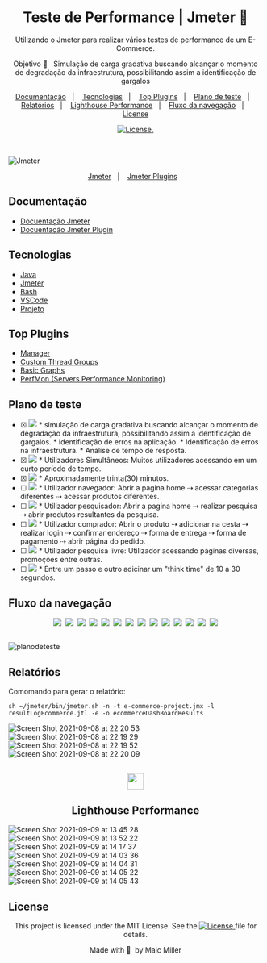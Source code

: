
<div align="center">
  
# Teste de Performance | Jmeter 🦋
  
Utilizando o Jmeter para realizar vários testes de performance de um E-Commerce.
  
Objetivo 🎯  &nbsp;&nbsp;Simulação de carga gradativa buscando alcançar o momento de degradação da infraestrutura, possibilitando assim a identificação de gargalos
  
</div>
  
  <p align="center">
  <a href="#Documentação">Documentação</a>&nbsp;&nbsp;&nbsp;|&nbsp;&nbsp;&nbsp;
  <a href="#Tecnologias">Tecnologias</a>&nbsp;&nbsp;&nbsp;|&nbsp;&nbsp;&nbsp;
  <a href="#Tecnologias">Top Plugins</a>&nbsp;&nbsp;&nbsp;|&nbsp;&nbsp;&nbsp;
  <a href="#Plano-de-teste">Plano de teste</a>&nbsp;&nbsp;&nbsp;|&nbsp;&nbsp;&nbsp;
  <a href="#Relatórios">Relatórios</a>&nbsp;&nbsp;&nbsp;|&nbsp;&nbsp;&nbsp;
  <a href="#Lighthouse-Performance">Lighthouse Performance</a>&nbsp;&nbsp;&nbsp;|&nbsp;&nbsp;&nbsp;
  <a href="#Fluxo-da-navegação">Fluxo da navegação</a>&nbsp;&nbsp;&nbsp;|&nbsp;&nbsp;&nbsp;
  <a href="#License">License</a>
</p>

<p align="center">
  <a href="https://mit-license.org/">
  <img src="https://img.shields.io/static/v1?label=license&message=MIT&color=5965E0&labelColor=121214" alt="License">.
  </a>
</p>

<br>

![Jmeter](https://user-images.githubusercontent.com/990877/132419124-14a9915c-29e2-4f7b-b805-66104814b2c2.png)

<p align="center">
  <a href="https://jmeter.apache.org/">Jmeter</a>&nbsp;&nbsp;&nbsp;|&nbsp;&nbsp;&nbsp;
  <a href="https://jmeter-plugins.org/">Jmeter Plugins</a>&nbsp;&nbsp;&nbsp;
</p>


## Documentação

- [Docuentação Jmeter](https://jmeter.apache.org/usermanual/get-started.html)
- [Docuentação Jmeter Plugin](https://jmeter-plugins.org/wiki/Start/)

## Tecnologias

- [Java](https://www.oracle.com/java/technologies/javase/javase-jdk8-downloads.html)
- [Jmeter](https://jmeter.apache.org/download_jmeter.cgi)
- [Bash](https://www.gnu.org/software/bash/)
- [VSCode](https://code.visualstudio.com/)
- [Projeto](http://automationpractice.com/index.php)

## Top Plugins

- [Manager](https://jmeter-plugins.org/?search=jpgc-plugins-manager)
- [Custom Thread Groups](https://jmeter-plugins.org/?search=jpgc-casutg)
- [Basic Graphs](https://jmeter-plugins.org/?search=jpgc-graphs-basic)
- [PerfMon (Servers Performance Monitoring)](https://jmeter-plugins.org/?search=jpgc-perfmon)

## Plano de teste

- [x] <img src="https://img.shields.io/badge/objetivos-%F0%9F%8E%AF-success">
   * simulação de carga gradativa buscando alcançar o momento de degradação da infraestrutura, possibilitando assim a identificação de gargalos.
   * Identificação de erros na aplicação.
   * Identificação de erros na infraestrutura.
   * Análise de tempo de resposta.

- [x] <img src="https://img.shields.io/badge/estrat%C3%A9gia-performance-success"> 
   * Utilizadores Simultâneos: Muitos utilizadores acessando em um curto período de tempo.

- [x] <img src="https://img.shields.io/badge/dura%C3%A7%C3%A3o%20do%20teste-%E2%8F%B1-success"> 
   * Aproximadamente trinta(30) minutos. 

- [ ] <img src="https://img.shields.io/badge/cen%C3%A1rio%20de%20teste-001-success"> 
   * Utilizador navegador: Abrir a pagina home ⇢ acessar categorias diferentes ⇢ acessar produtos diferentes.

- [ ] <img src="https://img.shields.io/badge/cen%C3%A1rio%20de%20teste-002-success"> 
   * Utilizador pesquisador: Abrir a pagina home ⇢ realizar pesquisa ⇢ abrir produtos resultantes da pesquisa.

- [ ] <img src="https://img.shields.io/badge/cen%C3%A1rio%20de%20teste-003-success"> 
   * Utilizador comprador: Abrir o produto ⇢ adicionar na cesta ⇢ realizar login ⇢ confirmar endereço ⇢ forma de entrega ⇢ forma de pagamento ⇢ abrir página do pedido.

- [ ] <img src="https://img.shields.io/badge/cen%C3%A1rio%20de%20teste-004-success"> 
   * Utilizador pesquisa livre: Utilizador acessando páginas diversas, promoções entre outras.

- [ ] <img src="https://img.shields.io/badge/configura%C3%A7%C3%B5es-%E2%9A%99%EF%B8%8F-success">
   * Entre um passo e outro adicinar um "think time" de 10 a 30 segundos.

##

## Fluxo da navegação

<div align="center">

<a href="https://user-images.githubusercontent.com/990877/132601806-c4b48c5a-53f9-45fa-95be-b4e5fcc23f5e.png"><img src="https://img.shields.io/badge/step-01-9cf"></a>&nbsp;
<a href="https://user-images.githubusercontent.com/990877/132601915-7fb3dfe8-8a77-444c-ba44-14c873ae4ec2.png"><img src="https://img.shields.io/badge/step-02-9cf"></a>&nbsp;
<a href="https://user-images.githubusercontent.com/990877/132601984-00166f53-2ed4-49b4-9c0b-f36a3cd58af1.png"><img src="https://img.shields.io/badge/step-03-9cf"></a>&nbsp;
<a href="https://user-images.githubusercontent.com/990877/132602009-41f790d1-75a8-48c0-ae13-774d1ceed30a.png"><img src="https://img.shields.io/badge/step-04-9cf"></a>&nbsp;
<a href="https://user-images.githubusercontent.com/990877/132602047-488a2eef-b99f-4b11-80ae-9720652e6524.png"><img src="https://img.shields.io/badge/step-05-9cf"></a>&nbsp;
<a href="https://user-images.githubusercontent.com/990877/132602101-e78d8a99-9ca9-47e1-99cf-7a9d92d52b86.png"><img src="https://img.shields.io/badge/step-06-9cf"></a>&nbsp;
<a href="https://user-images.githubusercontent.com/990877/132602129-893961e1-539a-4908-97ec-86819ccd29e6.png"><img src="https://img.shields.io/badge/step-07-9cf"></a>&nbsp;
<a href="https://user-images.githubusercontent.com/990877/132602160-b2698779-1f90-4ec2-9099-07ab9b919a94.png"><img src="https://img.shields.io/badge/step-08-9cf"></a>&nbsp;
<a href="https://user-images.githubusercontent.com/990877/132602202-ca39f42e-8d10-4de0-a8bb-0e5484d47d0c.png"><img src="https://img.shields.io/badge/step-09-9cf"></a>&nbsp;
<a href="https://user-images.githubusercontent.com/990877/132602229-6c62cd50-cd68-4024-acf7-e6c5f8a73c8a.png"><img src="https://img.shields.io/badge/step-10-9cf"></a>&nbsp;
<a href="https://user-images.githubusercontent.com/990877/132602259-d372dac7-aed0-4539-a7d7-6903c171bb75.png"><img src="https://img.shields.io/badge/step-11-9cf"></a>&nbsp;
<a href="https://user-images.githubusercontent.com/990877/132602281-4423bb87-8e15-4214-a11b-84c9dd3a9e61.png"><img src="https://img.shields.io/badge/step-12-9cf"></a>&nbsp;
<a href="https://user-images.githubusercontent.com/990877/132602302-bbdfaefe-7a2d-4ae8-a0bb-83e35abe6f99.png"><img src="https://img.shields.io/badge/step-13-9cf"></a>&nbsp;
<a href="https://user-images.githubusercontent.com/990877/132602331-031d916a-e31f-4b97-9021-721be4588537.png"><img src="https://img.shields.io/badge/step-14-9cf"></a>

</div>
  
##

![planodeteste](https://user-images.githubusercontent.com/990877/132600760-3912d9f6-87f7-4e59-8e01-b68c8e5f2ab1.png)


## Relatórios

Comomando para gerar o relatório:

```script
sh ~/jmeter/bin/jmeter.sh -n -t e-commerce-project.jmx -l resultLogEcommerce.jtl -e -o ecommerceDashBoardResults
```

![Screen Shot 2021-09-08 at 22 20 53](https://user-images.githubusercontent.com/990877/132606794-62dd8644-296f-48fe-9ad5-bab907750ff7.png)
![Screen Shot 2021-09-08 at 22 19 29](https://user-images.githubusercontent.com/990877/132606831-509ef487-6009-45c0-82aa-ef8040b3f3d2.png)
![Screen Shot 2021-09-08 at 22 19 52](https://user-images.githubusercontent.com/990877/132606844-c6f487c6-8554-4b75-9506-86c627edb4b6.png)
![Screen Shot 2021-09-08 at 22 20 09](https://user-images.githubusercontent.com/990877/132606850-72bc0a6f-a547-40ab-937f-024a5e024678.png)

##

<div align="center">
  
<a href="https://developers.google.com/speed/pagespeed/insights/"><img height="32" src="https://www.gstatic.com/images/icons/material/product/2x/pagespeed_64dp.png"></a>
  
## Lighthouse Performance
  
</div>

![Screen Shot 2021-09-09 at 13 45 28](https://user-images.githubusercontent.com/990877/132731456-11b5a376-4e65-42bb-9fb2-ec0c887c656e.png)
![Screen Shot 2021-09-09 at 13 52 22](https://user-images.githubusercontent.com/990877/132731478-c91a7514-e8ea-4d8f-97d8-f547516be76a.png)
![Screen Shot 2021-09-09 at 14 17 37](https://user-images.githubusercontent.com/990877/132732394-72d1f47e-b827-4f6c-a40f-2ce85b796fd0.png)
![Screen Shot 2021-09-09 at 14 03 36](https://user-images.githubusercontent.com/990877/132731496-e5d27f4d-5d43-4e9e-a714-3ba7e7c7ad6a.png)
![Screen Shot 2021-09-09 at 14 04 31](https://user-images.githubusercontent.com/990877/132731519-12a2e625-0e0c-4e09-8210-22d38669651a.png)
![Screen Shot 2021-09-09 at 14 05 22](https://user-images.githubusercontent.com/990877/132731535-f4f56475-8146-41b7-bdce-6fb21febafa3.png)
![Screen Shot 2021-09-09 at 14 05 43](https://user-images.githubusercontent.com/990877/132731552-e1c287bf-b51b-4fc6-bb67-e756b49ce875.png)



## License

<div align="center">
  
<p>This project is licensed under the MIT License. See the
  <a href="https://mit-license.org/">
  <img src="https://img.shields.io/static/v1?label=license&message=MIT&color=5965E0&labelColor=121214" alt="License">
  </a> file for details.</p>
<p>Made with&nbsp;💙 &nbsp;by Maic Miller</p>
  
<div>

